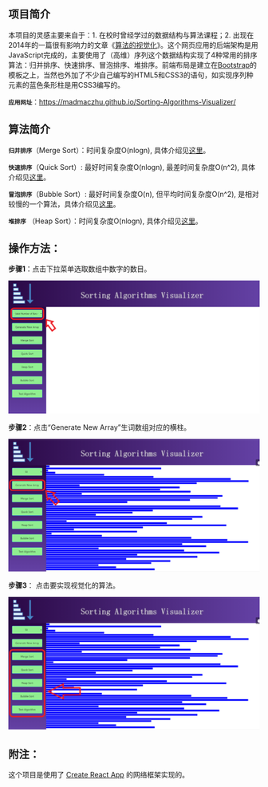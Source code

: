 ## 项目简介

本项目的灵感主要来自于：1. 在校时曾经学过的数据结构与算法课程；2. 出现在2014年的一篇很有影响力的文章《[算法的视觉化](https://bost.ocks.org/mike/algorithms/)》。这个网页应用的后端架构是用JavaScript完成的，主要使用了（高维）序列这个数据结构实现了4种常用的排序算法：归并排序、快速排序、冒泡排序、堆排序。前端布局是建立在[Bootstrap](https://getbootstrap.com/)的模板之上，当然也外加了不少自己编写的HTML5和CSS3的语句，如实现序列种元素的蓝色条形柱是用CSS3编写的。

**`应用网址`**：https://madmaczhu.github.io/Sorting-Algorithms-Visualizer/

## 算法简介

**`归并排序`**（Merge Sort）：时间复杂度O(nlogn), 具体介绍见[这里](https://www.cnblogs.com/DSNFZ/articles/7745785.html)。

**`快速排序`**（Quick Sort）: 最好时间复杂度O(nlogn), 最差时间复杂度O(n^2), 具体介绍见[这里](https://dracarys.github.io/2019/08/20/Algorithm-club-quicksort/)。

**`冒泡排序`**（Bubble Sort）: 最好时间复杂度O(n), 但平均时间复杂度O(n^2), 是相对较慢的一个算法，具体介绍见[这里](https://my.oschina.net/u/2312175/blog/668283)。

**`堆排序`** （Heap Sort）：时间复杂度O(nlogn), 具体介绍见[这里](https://blog.csdn.net/xiajun07061225/article/details/7602979)。

## 操作方法：

**步骤1**：点击下拉菜单选取数组中数字的数目。

<img display="block" margin="auto" title="Step1" alt="Step1" width="800px" src="https://github.com/MadMacZhu/Sorting-Algorithms-Visualizer/blob/master/public/step1.png" />

**步骤2**：点击“Generate New Array”生词数组对应的横柱。

<img display="block" margin="auto" title="Step2" alt="Step2" width="800px" src="https://github.com/MadMacZhu/Sorting-Algorithms-Visualizer/blob/master/public/step2.png" />

**步骤3**： 点击要实现视觉化的算法。

<img display="block" margin="auto" title="Step3" alt="Step3" width="800px" src="https://github.com/MadMacZhu/Sorting-Algorithms-Visualizer/blob/master/public/step3.png" />

## 附注：

这个项目是使用了 [Create React App](https://github.com/facebook/create-react-app) 的网络框架实现的。
